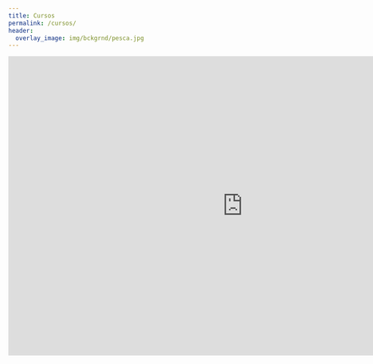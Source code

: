 ```yaml
---
title: Cursos
permalink: /cursos/
header:
  overlay_image: img/bckgrnd/pesca.jpg
---
```


<iframe
  src="https://embed.kumu.io/5907495289f26a66de968b65c790d8e8"
  width="940" height="600" frameborder="0"></iframe>
